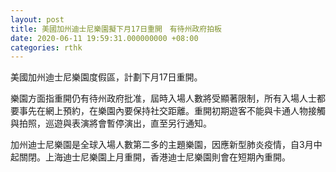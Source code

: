 ```yaml
---
layout: post
title: 美國加州迪士尼樂園擬下月17日重開　有待州政府拍板
date: 2020-06-11 19:59:31.000000000 +08:00
categories: rthk
---
```


美國加州迪士尼樂園度假區，計劃下月17日重開。

樂園方面指重開仍有待州政府批准，屆時入場人數將受顯著限制，所有入場人士都要事先在網上預約，在樂園內要保持社交距離。重開初期遊客不能與卡通人物接觸與拍照，巡遊與表演將會暫停演出，直至另行通知。

加州迪士尼樂園是全球入場人數第二多的主題樂園，因應新型肺炎疫情，自3月中起關閉。上海迪士尼樂園上月重開，香港迪士尼樂園則會在短期內重開。
